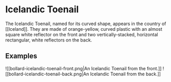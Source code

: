# **Icelandic Toenail**

The Icelandic Toenail, named for its curved shape, appears in the country of [[Iceland]]. They are made of orange-yellow, curved  plastic with an almost square white reflector on the front and two vertically-stacked, horizontal rectangular, white reflectors on the back.

## **Examples**
![[bollard-icelandic-toenail-front.png|An Icelandic Toenail from the front.]]
![[bollard-icelandic-toenail-back.png|An Icelandic Toenail from the back.]]